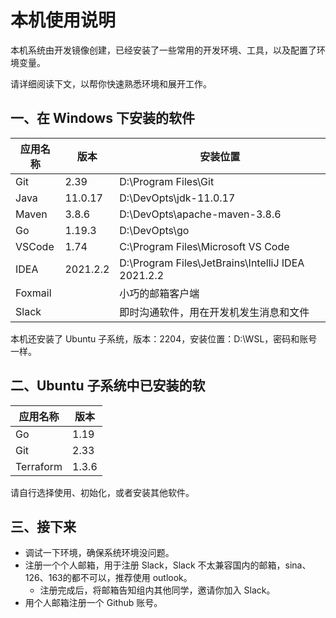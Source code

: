 # 本机使用说明

本机系统由开发镜像创建，已经安装了一些常用的开发环境、工具，以及配置了环境变量。

请详细阅读下文，以帮你快速熟悉环境和展开工作。

## 一、在 Windows 下安装的软件

| 应用名称 | 版本     | 安装位置                                          |
| ---------- | ---------- | --------------------------------------------------- |
| Git      | 2.39     | D:\Program Files\Git                              |
| Java     | 11.0.17  | D:\DevOpts\jdk-11.0.17                            |
| Maven    | 3.8.6    | D:\DevOpts\apache-maven-3.8.6                     |
| Go       | 1.19.3   | D:\DevOpts\go                                     |
| VSCode   | 1.74     | C:\Program Files\Microsoft VS Code                |
| IDEA     | 2021.2.2 | D:\Program Files\JetBrains\IntelliJ IDEA 2021.2.2 |
| Foxmail  |          | 小巧的邮箱客户端                                  |
| Slack    |          | 即时沟通软件，用在开发机发生消息和文件            |

本机还安装了 Ubuntu 子系统，版本：2204，安装位置：D:\WSL，密码和账号一样。

## 二、Ubuntu 子系统中已安装的软

| 应用名称 | 版本     |
| ---------- | --------
| Go             |   1.19     |
| Git             |   2.33  |
| Terraform  |   1.3.6    |

请自行选择使用、初始化，或者安装其他软件。

## 三、接下来

- 调试一下环境，确保系统环境没问题。
- 注册一个个人邮箱，用于注册 Slack，Slack 不太兼容国内的邮箱，sina、126、163的都不可以，推荐使用 outlook。
  - 注册完成后，将邮箱告知组内其他同学，邀请你加入 Slack。
- 用个人邮箱注册一个 Github 账号。
